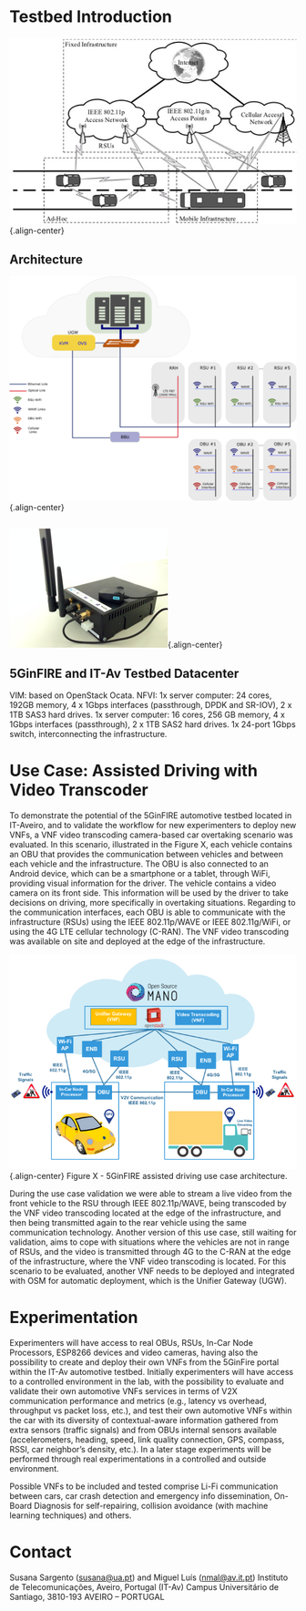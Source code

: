<!-- TITLE: IT-Av Automotive Environment -->
<!-- SUBTITLE: A quick summary of IT-Av Automotive Environment -->

# Testbed Introduction

![Vanet](/uploads/automotive/vanet.jpg "Vanet"){.align-center}

## Architecture

![It Av Testbed V 2](/uploads/automotive/it-av-testbed-v-2.png "It Av Testbed V 2"){.align-center}
## 

![Obu](/uploads/automotive/obu.png "Obu"){.align-center}

## 5GinFIRE and IT-Av Testbed Datacenter

VIM: based on OpenStack Ocata.
NFVI:
1x server computer: 24 cores, 192GB memory, 4 x 1Gbps interfaces (passthrough, DPDK and SR-IOV), 2 x 1TB SAS3 hard drives. 
1x server computer: 16 cores, 256 GB memory, 4 x 1Gbps interfaces (passthrough), 2 x 1TB SAS2 hard drives. 
1x 24-port 1Gbps switch, interconnecting the infrastructure.


# Use Case: Assisted Driving with Video Transcoder
To demonstrate the potential of the 5GinFIRE automotive testbed located in IT-Aveiro, and to validate the workflow for new experimenters to deploy new VNFs, a VNF video transcoding camera-based car overtaking scenario was evaluated. In this scenario, illustrated in the Figure X, each vehicle contains an OBU that provides the communication between vehicles and between each vehicle and the infrastructure. The OBU is also connected to an Android device, which can be a smartphone or a tablet, through WiFi, providing visual information for the driver. The vehicle contains a video camera on its front side. This information will be used by the driver to take decisions on driving, more specifically in overtaking situations. Regarding to the communication interfaces, each OBU is able to communicate with the infrastructure (RSUs) using the IEEE 802.11p/WAVE or IEEE 802.11g/WiFi, or using the 4G LTE cellular technology (C-RAN). The VNF video transcoding was available on site and deployed at the edge of the infrastructure. 

![Cars 5 Ginfire](/uploads/automotive/cars-5-ginfire.png "Cars 5 Ginfire"){.align-center} 
Figure X - 5GinFIRE assisted driving use case architecture.

During the use case validation we were able to stream a live video from the front vehicle to the RSU through IEEE 802.11p/WAVE, being transcoded by the VNF video transcoding located at the edge of the infrastructure, and then being transmitted again to the rear vehicle using the same communication technology. Another version of this use case, still waiting for validation, aims to cope with situations where the vehicles are not in range of RSUs, and the video is transmitted through 4G to the C-RAN at the edge of the infrastructure, where the VNF video transcoding is located. For this scenario to be evaluated, another VNF needs to be deployed and integrated with OSM for automatic deployment, which is the Unifier Gateway (UGW).

# Experimentation
Experimenters will have access to real OBUs, RSUs, In-Car Node Processors, ESP8266 devices and video cameras, having also the possibility to create and deploy their own VNFs from the 5GinFire portal within the IT-Av automotive testbed. Initially experimenters will have access to a controlled environment in the lab, with the possibility to evaluate and validate their own automotive VNFs services in terms of V2X communication performance and metrics (e.g., latency vs overhead, throughput vs packet loss, etc.), and test their own automotive VNFs within the car with its diversity of contextual-aware information gathered from extra sensors (traffic signals) and from OBUs internal sensors available (accelerometers, heading, speed, link quality connection, GPS, compass, RSSI, car neighbor’s density, etc.). In a later stage experiments will be performed through real experimentations in a controlled and outside environment.

Possible VNFs to be included and tested comprise Li-Fi communication between cars, car crash detection and emergency info dissemination, On-Board Diagnosis for self-repairing, collision avoidance (with machine learning techniques) and others.
# Contact
Susana Sargento (susana@ua.pt) and Miguel Luís (nmal@av.it.pt)
Instituto de Telecomunicações, Aveiro, Portugal (IT-Av)
Campus Universitário de Santiago, 3810-193 AVEIRO – PORTUGAL